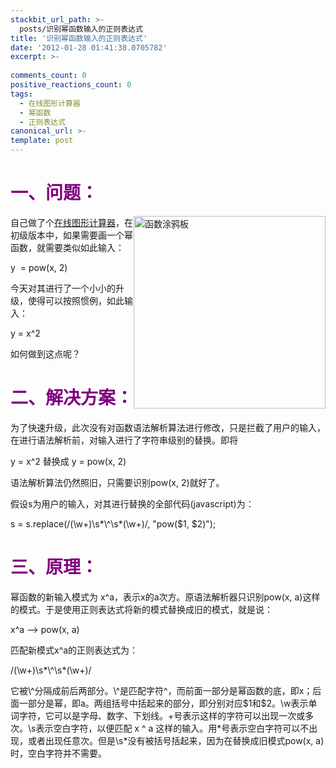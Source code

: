 ```yaml
---
stackbit_url_path: >-
  posts/识别幂函数输入的正则表达式
title: '识别幂函数输入的正则表达式'
date: '2012-01-28 01:41:38.0705782'
excerpt: >-
  
comments_count: 0
positive_reactions_count: 0
tags: 
  - 在线图形计算器
  - 幂函数
  - 正则表达式
canonical_url: >-
template: post
---
```

<h1><font color="#800080">一、问题：</font></h1>  <p><a title="函数涂鸦板-在线图形计算器" href="http://www.zizhujy.com/FunctionGraffiti" target="_blank"><img style="border-bottom: 0px; border-left: 0px; display: inline; margin-left: 0px; border-top: 0px; margin-right: 0px; border-right: 0px" border="0" alt="函数涂鸦板" align="right" src="http://www.zizhujy.com/Content/Images/FunctionGraffiti.png" width="307" height="308" /></a>自己做了个<a href="http://www.zizhujy.com/zh-CN/FunctionGraffiti" target="_blank">在线图形计算器</a>，在初级版本中，如果需要画一个幂函数，就需要类似如此输入：</p>  <p>y&#160; = pow(x, 2)</p>  <p>今天对其进行了一个小小的升级，使得可以按照惯例，如此输入：</p>  <p>y = x^2</p>  <p>如何做到这点呢？</p>  <h1><font color="#800080">二、解决方案：</font></h1>  <p>为了快速升级，此次没有对函数语法解析算法进行修改，只是拦截了用户的输入，在进行语法解析前，对输入进行了字符串级别的替换。即将</p>  <p>y = x^2 替换成 y = pow(x, 2)</p>  <p>语法解析算法仍然照旧，只需要识别pow(x, 2)就好了。</p>  <p>假设s为用户的输入，对其进行替换的全部代码(javascript)为：</p>  <p>s = s.replace(/(\w+)\s*\^\s*(\w+)/, &quot;pow($1, $2)&quot;);</p>  <h1><font color="#800080">三、原理：</font></h1>  <p>幂函数的新输入模式为 x^a，表示x的a次方。原语法解析器只识别pow(x, a)这样的模式。于是使用正则表达式将新的模式替换成旧的模式，就是说：</p>  <p>x^a –&gt; pow(x, a)</p>  <p>匹配新模式x^a的正则表达式为：</p>  <p>/(\w+)\s*\^\s*(\w+)/</p>  <p>它被\^分隔成前后两部分。\^是匹配字符^，而前面一部分是幂函数的底，即x；后面一部分是幂，即a。两组括号中括起来的部分，即分别对应$1和$2。\w表示单词字符，它可以是字母、数字、下划线。+号表示这样的字符可以出现一次或多次。\s表示空白字符，以便匹配 x ^ a 这样的输入。用*号表示空白字符可以不出现，或者出现任意次。但是\s*没有被括号括起来，因为在替换成旧模式pow(x, a)时，空白字符并不需要。</p>
